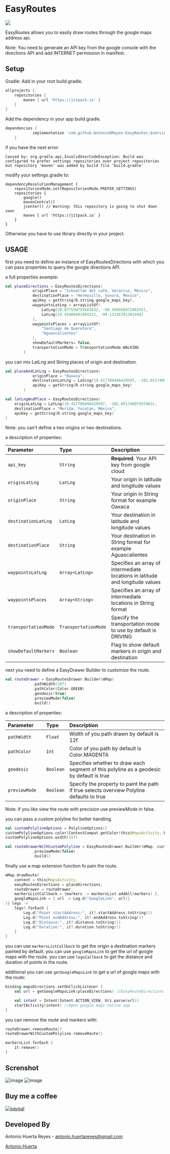 # EasyRoutes
[![](https://jitpack.io/v/AntonioHReyes/EasyRoutes.svg)](https://jitpack.io/#AntonioHReyes/EasyRoutes)

EasyRoutes allows you to easily draw routes through the google maps address api.

Note: You need to generate an API key from the google console with the directions API and add INTERNET permission in manifest.

## Setup
Gradle:
Add in your root build.gradle.

```gradle
allprojects {
    repositories {
        maven { url 'https://jitpack.io' }
    }
}
```

Add the dependency in your app build.gradle.

```gradle
dependencies {
	        implementation 'com.github.AntonioHReyes:EasyRoutes:$version'
	}
```

if you have the next error:

```
Caused by: org.gradle.api.InvalidUserCodeException: Build was configured to prefer settings repositories over project repositories but repository 'maven' was added by build file 'build.gradle'
```

modify your settings.gradle to:
```
dependencyResolutionManagement {
    repositoriesMode.set(RepositoriesMode.PREFER_SETTINGS)
    repositories {
        google()
        mavenCentral()
        jcenter() // Warning: this repository is going to shut down soon
        maven { url 'https://jitpack.io' }
    }
}
```

Otherwise you have to use library directly in your project.

## USAGE

first you need to define an instance of EasyRoutesDirections with which
you can pass properties to query the google directions API.

a full properties example:

```kotlin
val placeDirections = EasyRoutesDirections(
            originPlace = "Ixhuatlán del café, Veracruz, México",
            destinationPlace = "Hermosillo, Sonora, México",
            apiKey = getString(R.string.google_maps_key),
            waypointsLatLng = arrayListOf(
                LatLng(20.077550759401632, -98.36895687240255),
                LatLng(19.43488491844211, -99.13136781301444)
            ),
            waypointsPlaces = arrayListOf(
                "Santiago de Queretaro",
                "Aguascalientes"
            ),
            showDefaultMarkers= false,
            transportationMode = TransportationMode.WALKING
        )
```

you can mix LatLng and String places of origin and destination.

```kotlin
val placeAndLatLng = EasyRoutesDirections(
            originPlace = "Oaxaca",
            destinationLatLng = LatLng(19.417708496429597, -102.05174097597963),
            apiKey = getString(R.string.google_maps_key)
        )

val latLngAndPlace = EasyRoutesDirections(
    originLatLng = LatLng(19.417708496429597, -102.05174097597963),
    destinationPlace = "Merida, Yucatan, México",
    apiKey = getString(R.string.google_maps_key)
)
```

Note: you can't define a two origins or two destinations.

a description of properties:

| Parameter             | Type                  | Description                                                                        |
| :--------             | :-------              | :----------------------------------------------------------------------------------|
| `api_key`             | `String`              | **Required**. Your API key from google cloud                                       |
| `originLatLng`        | `LatLng`              | Your origin in latitude and longitude values                                        |
| `originPlace`         | `String`              | Your origin in String format for example Oaxaca                                    |
| `destinationLatLng`   | `LatLng`              | Your destination in latitude and longitude values                                   |
| `destinationPlace`    | `String`              | Your destination in String format for example Aguascalientes                       |
| `waypointsLatLng`     | `Array<LatLng>`       | Specifies an array of intermediate locations in latitude and longitude values        |
| `waypointsPlaces`     | `Array<String>`       | Specifies an array of intermediate locations in String format                      |
| `transportationMode`  | `TransportationMode`  | Specify the transportation mode to use by default is DRIVING                       |
| `showDefaultMarkers`  | `Boolean`             | Flag to show default markers in origin and destination                             |

next you need to define a EasyDrawer Builder to customize the route.

```kotlin
val routeDrawer = EasyRoutesDrawer.Builder(mMap)
            .pathWidth(10f)
            .pathColor(Color.GREEN)
            .geodesic(true)
            .previewMode(false)
            .build()
```

a description of properties:

| Parameter             | Type                  | Description                                                                                       |
| :--------             | :-------              | :-------------------------------------------------------------------------------------            |
| `pathWidth`           | `Float`               | Width of you path drawn by default is 12f                                                        |
| `pathColor`           | `Int`                 | Color of you path by default is Color.MAGENTA                                                     |
| `geodesic`            | `Boolean`             | Specifies whether to draw each segment of this polyline as a geodesic by default is true          |
| `previewMode      `   | `Boolean`             | Specify the property to paint the path if true selects overview Polyline defaults to true         |

Note: if you like view the route with precision use previewMode in false.

you can pass a custom polyline for better handling.
```kotlin
val customPolylineOptions = PolylineOptions()
customPolylineOptions.color(ContextCompat.getColor(this@MapsActivity, R.color.red))
customPolylineOptions.width(15f)

val routeDrawerWithCustomPolyline = EasyRoutesDrawer.Builder(mMap, customPolylineOptions)
            .previewMode(false)
            .build()
```

finally use a map extension function fo pain the route.
```kotlin
mMap.drawRoute(
    context = this@MapsActivity,
    easyRoutesDirections = placeDirections,
    routeDrawer = routeDrawer,
    markersListCallback = {markers -> markersList.addAll(markers) },
    googleMapsLink = { url -> Log.d("GoogleLink", url)}
){ legs ->
    legs?.forEach {
        Log.d("Point startAddress:", it?.startAddress.toString())
        Log.d("Point endAddress:", it?.endAddress.toString())
        Log.d("Distance:", it?.distance.toString())
        Log.d("Duration:", it?.duration.toString())
    }
}
```

you can use ```markersListCallback``` to get the origin a destination markers painted by default.
you can use ```googleMapsLink``` to get the url of google maps with the route.
you can use ```legsCallback``` to get the distance and duration of points in the route.

additional you can use ```getGoogleMapsLink``` to get a url of google maps with the route:

```kotlin
binding.mapsDirections.setOnClickListener { 
    val url = getGoogleMapsLink(placeDirections) //EasyRouteDirections instance like parameter

    val intent = Intent(Intent.ACTION_VIEW, Uri.parse(url))
    startActivity(intent) //Open google maps native app
}
```

you can remove the route and markers with:

```kotlin
routeDrawer.removeRoute()
routeDrawerWithCustomPolyline.removeRoute()

markersList.forEach { 
    it.remove()
}
```

Screnshot
---
![image](screenshots/easyroute.png)
![image](screenshots/googlemaps.png)


Buy me a coffee
---

[![paypal](https://www.paypalobjects.com/en_US/i/btn/btn_donateCC_LG.gif)](https://www.paypal.com/donate/?hosted_button_id=6RV93BSM8E364)


Developed By
------------
Antonio Huerta Reyes - antonio.huertareyes@gmail.com

[Antonio Huerta](https://github.com/AntonioHReyes)